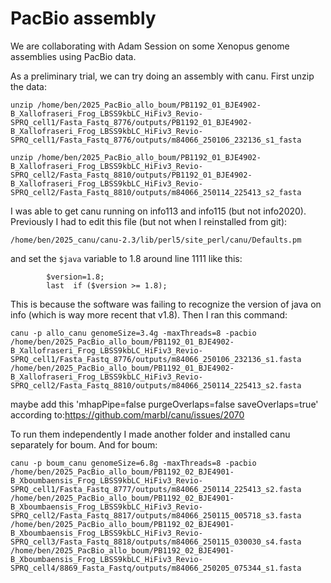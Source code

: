 # PacBio assembly 

We are collaborating with Adam Session on some Xenopus genome assemblies using PacBio data.

As a preliminary trial, we can try doing an assembly with canu.
First unzip the data:
```
unzip /home/ben/2025_PacBio_allo_boum/PB1192_01_BJE4902-B_Xallofraseri_Frog_LBSS9kbLC_HiFiv3_Revio-SPRQ_cell1/Fasta_Fastq_8776/outputs/PB1192_01_BJE4902-B_Xallofraseri_Frog_LBSS9kbLC_HiFiv3_Revio-SPRQ_cell1/Fasta_Fastq_8776/outputs/m84066_250106_232136_s1_fasta
```
```
unzip /home/ben/2025_PacBio_allo_boum/PB1192_01_BJE4902-B_Xallofraseri_Frog_LBSS9kbLC_HiFiv3_Revio-SPRQ_cell2/Fasta_Fastq_8810/outputs/PB1192_01_BJE4902-B_Xallofraseri_Frog_LBSS9kbLC_HiFiv3_Revio-SPRQ_cell2/Fasta_Fastq_8810/outputs/m84066_250114_225413_s2_fasta
```

I was able to get canu running on info113 and info115 (but not info2020). Previously I had to edit this file (but not when I reinstalled from git):
```
/home/ben/2025_canu/canu-2.3/lib/perl5/site_perl/canu/Defaults.pm
```
and set the `$java` variable to 1.8 around line 1111 like this:
```
        $version=1.8;
        last  if ($version >= 1.8);
```
This is because the software was failing to recognize the version of java on info (which is way more recent that v1.8). Then I ran this command:
```
canu -p allo_canu genomeSize=3.4g -maxThreads=8 -pacbio /home/ben/2025_PacBio_allo_boum/PB1192_01_BJE4902-B_Xallofraseri_Frog_LBSS9kbLC_HiFiv3_Revio-SPRQ_cell1/Fasta_Fastq_8776/outputs/m84066_250106_232136_s1.fasta /home/ben/2025_PacBio_allo_boum/PB1192_01_BJE4902-B_Xallofraseri_Frog_LBSS9kbLC_HiFiv3_Revio-SPRQ_cell2/Fasta_Fastq_8810/outputs/m84066_250114_225413_s2.fasta
```
maybe add this 'mhapPipe=false purgeOverlaps=false saveOverlaps=true' according to:https://github.com/marbl/canu/issues/2070


To run them independently I made another folder and installed canu separately for boum.
And for boum:
```
canu -p boum_canu genomeSize=6.8g -maxThreads=8 -pacbio /home/ben/2025_PacBio_allo_boum/PB1192_02_BJE4901-B_Xboumbaensis_Frog_LBSS9kbLC_HiFiv3_Revio-SPRQ_cell1/Fasta_Fastq_8777/outputs/m84066_250114_225413_s2.fasta /home/ben/2025_PacBio_allo_boum/PB1192_02_BJE4901-B_Xboumbaensis_Frog_LBSS9kbLC_HiFiv3_Revio-SPRQ_cell2/Fasta_Fastq_8817/outputs/m84066_250115_005718_s3.fasta /home/ben/2025_PacBio_allo_boum/PB1192_02_BJE4901-B_Xboumbaensis_Frog_LBSS9kbLC_HiFiv3_Revio-SPRQ_cell3/Fasta_Fastq_8818/outputs/m84066_250115_030030_s4.fasta /home/ben/2025_PacBio_allo_boum/PB1192_02_BJE4901-B_Xboumbaensis_Frog_LBSS9kbLC_HiFiv3_Revio-SPRQ_cell4/8869_Fasta_Fastq/outputs/m84066_250205_075344_s1.fasta
```

